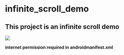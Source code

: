 # infinite_scroll_demo
## This project is an infinite scroll demo

![](demo_.gif)

**internet permission required in androidmanifest.xml**
